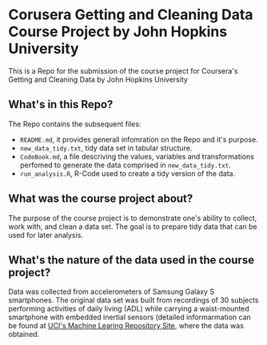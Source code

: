 # Corusera Getting and Cleaning Data Course Project by John Hopkins University

This is a Repo for the submission of the course project for Coursera's Getting and Cleaning Data by John Hopkins University

## What's in this Repo?

The Repo contains the subsequent files:

- `README.md`, it provides generall infomration on the Repo and it's purpose.
- `new_data_tidy.txt`, tidy data set in tabular structure.
- `CodeBook.md`, a file descriving the values, variables and transformations perfomed to generate the data comprised in `new_data_tidy.txt`.
- `run_analysis.R`, R-Code used to create a tidy version of the data.

## What was the course project about?

The purpose of the course project is to demonstrate one's ability to collect, work with, and clean a data set. The goal is to prepare tidy data that can be used for later analysis.

## What's the nature of the data used in the course project?

Data was collected from accelerometers of Samsung Galaxy S smartphones. The original data set was built from recordings of 30 subjects performing activities of daily living (ADL) while carrying a waist-mounted smartphone with embedded inertial sensors (detailed informarmation can be found at [UCI's Machine Learing Repository Site](http://archive.ics.uci.edu/ml/datasets/Human+Activity+Recognition+Using+Smartphones), where the data was obtained.